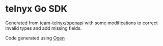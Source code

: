 # telnyx Go SDK

Generated from [team-telnyx/openapi](https://github.com/team-telnyx/openapi/) with some modifications to correct invalid types and add missing fields.

Code generated using [Ogen](https://github.com/ogen-go/ogen)
